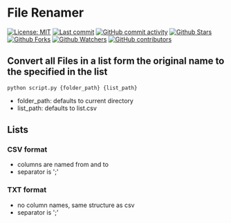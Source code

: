 # File Renamer

[![License: MIT](https://img.shields.io/badge/License-MIT-blue.svg?label=license)](https://www.gnu.org/licenses/mit) [![Last commit](https://img.shields.io/github/last-commit/JavierOramas/file_renamer.svg?style=flat)](https://github.com/JavierOramas/file_renamer/commits) [![GitHub commit activity](https://img.shields.io/github/commit-activity/m/JavierOramas/file_renamer)](https://github.com/JavierOramas/file_renamer/commits) [![Github Stars](https://img.shields.io/github/stars/JavierOramas/file_renamer?style=flat&logo=github)](https://github.com/JavierOramas/file_renamer) [![Github Forks](https://img.shields.io/github/forks/JavierOramas/file_renamer?style=flat&logo=github)](https://github.com/JavierOramas/file_renamer) [![Github Watchers](https://img.shields.io/github/watchers/JavierOramas/file_renamer?style=flat&logo=github)](https://github.com/JavierOramas/file_renamer) [![GitHub contributors](https://img.shields.io/github/contributors/JavierOramas/file_renamer)](https://github.com/JavierOramas/file_renamer/graphs/contributors)

## Convert all Files in a list form the original name to the specified in the list
`python script.py {folder_path} {list_path}`

* folder_path: defaults to current directory
* list_path: defaults to list.csv

## Lists

### CSV format

* columns are named from and to
* separator is ';' 

### TXT format
* no column names, same structure as csv
* separator is ';'